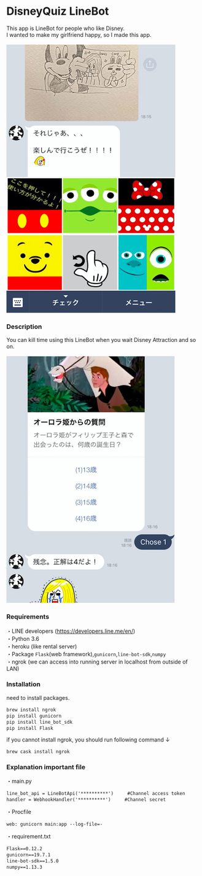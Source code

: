 # DisneyQuiz LineBot
This app is LineBot for people who like Disney.</br>
I wanted to make my girlfriend happy, so I made this app.</br></br>
![LineBot sample1](https://github.com/tatatakky/DisneyQuiz/blob/master/picture/samp1.png)
</br>

### Description
You can kill time using this LineBot when you wait Disney Attraction and so on.</br></br>
![LineBot sample2](https://github.com/tatatakky/DisneyQuiz/blob/master/picture/samp2.png)
</br>

### Requirements
・LINE developers (https://developers.line.me/en/)</br>
・Python 3.6</br>
・heroku (like rental server) </br>
・Package `Flask`(web framework),`gunicorn`,`line-bot-sdk`,`numpy`</br>
・ngrok (we can access into running server in localhost from outside of LAN)
</br>

### Installation
need to install packages.
```
brew install ngrok
pip install gunicorn
pip install line_bot_sdk
pip install Flask
```
if you cannot install ngrok, you should run following command ↓
```
brew cask install ngrok
```
### Explanation important file
・main.py
```
line_bot_api = LineBotApi('**********')     #Channel access token
handler = WebhookHandler('**********')     #Channel secret
```

・Procfile
```
web: gunicorn main:app --log-file=-
```

・requirement.txt
```
Flask==0.12.2
gunicorn==19.7.1
line-bot-sdk==1.5.0
numpy==1.13.3
```
